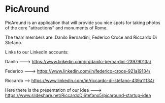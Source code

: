 # PicAround
PicAround is an application that will provide you nice spots for taking photos of the core "attractions" and monuments of Rome.

The team members are: Danilo Bernardini, Federico Croce and Riccardo Di Stefano.

Links to our LinkedIn accounts:

Danilo ---> https://www.linkedin.com/in/danilo-bernardini-23979013a/

Federico ---> https://www.linkedin.com/in/federico-croce-921a19134/

Riccardo --> https://www.linkedin.com/in/riccardo-di-stefano-439a11134/


Here there is the presentation of our idea --->  https://www.slideshare.net/RiccardoDiStefano5/picaround-startup-idea

